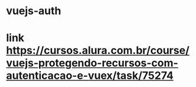 # vuejs-auth
# link https://cursos.alura.com.br/course/vuejs-protegendo-recursos-com-autenticacao-e-vuex/task/75274

